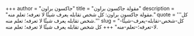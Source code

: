 +++
author = "جاكسون براون"
title = "مقولة جاكسون براون"
description = "مقولة جاكسون براون: كل شخص تقابله يعرف شيئًا لا تعرفه؛ تعلم منه."
quote = '''كل شخص تقابله يعرف شيئًا لا تعرفه؛ تعلم منه.'''
slug = "كل-شخص-تقابله-يعرف-شيئًا-لا-تعرفه؛-تعلم-منه"
+++
كل شخص تقابله يعرف شيئًا لا تعرفه؛ تعلم منه.
